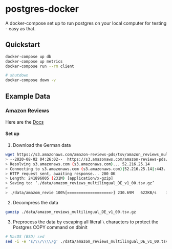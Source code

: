 # postgres-docker

A docker-compose set up to run postgres on your local computer for testing - easy as that.

## Quickstart

```bash
docker-compose up db
docker-compose up metrics
docker-compose run --rm client

# shutdown
docker-compose down -v
```

## Example Data

### Amazon Reviews

Here are the [Docs](https://s3.amazonaws.com/amazon-reviews-pds/readme.html)

#### Set up

1. Download the German data

```bash
wget https://s3.amazonaws.com/amazon-reviews-pds/tsv/amazon_reviews_multilingual_DE_v1_00.tsv.gz -O ./data/amazom_reviews_multilingual_DE_v1_00.tsv.gz
> --2020-08-02 04:26:02--  https://s3.amazonaws.com/amazon-reviews-pds/tsv/amazon_reviews_multilingual_DE_v1_00.tsv.gz
> Resolving s3.amazonaws.com (s3.amazonaws.com)... 52.216.25.14
> Connecting to s3.amazonaws.com (s3.amazonaws.com)|52.216.25.14|:443... connected.
> HTTP request sent, awaiting response... 200 OK
> Length: 241896005 (231M) [application/x-gzip]
> Saving to: ‘./data/amazom_reviews_multilingual_DE_v1_00.tsv.gz’
>
> ./data/amazom_revie 100%[===================>] 230.69M   622KB/s    in 97s
```

2. Decompress the data

```bash
gunzip ./data/amazom_reviews_multilingual_DE_v1_00.tsv.gz
```

3. Preprocess the data by escaping all literal `\` characters to protect the Postgres COPY command on dbinit

```bash
# MacOS (BSD) sed
sed -i -e 's/\\/\\\\/g' ./data/amazom_reviews_multilingual_DE_v1_00.tsv
```
